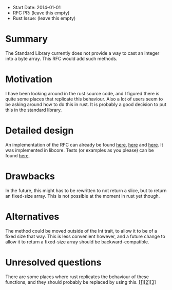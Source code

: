 - Start Date: 2014-01-01
- RFC PR: (leave this empty)
- Rust Issue: (leave this empty)

# Summary

The Standard Library currently does not provide a way to cast an integer into a byte array. This RFC would add such methods. 

# Motivation

I have been looking around in the rust source code, and I figured there is quite some places that replicate this behaviour. Also a lot of users seem to be asking around how to do this in rust. It is probably a good decision to put this in the standard library. 

# Detailed design

An implementation of the RFC can already be found [here](https://github.com/Binero/rust/blob/master/src/libcore/num/mod.rs#L373), [here](https://github.com/Binero/rust/blob/master/src/libcore/num/mod.rs#L464) and [here](https://github.com/Binero/rust/blob/master/src/libcore/num/mod.rs#L594). 
It was implemented in libcore. Tests (or examples as you please) can be found [here](https://github.com/Binero/rust/blob/master/src/libcoretest/num/mod.rs#L122).

# Drawbacks

In the future, this might has to be rewritten to not return a slice, but to return an fixed-size array. This is not possible at the moment in rust yet though. 

# Alternatives

The method could be moved outside of the Int trait, to allow it to be of a fixed size that way. This is less convenient however, and a future change to allow it to return a fixed-size array should be backward-compatible. 

# Unresolved questions

There are some places where rust replicates the behaviour of these functions, and they should probably be replaced by using this. [[1]](https://github.com/rust-lang/rust/blob/master/src/libstd/io/extensions.rs#L80)[[2]](https://github.com/rust-lang/rust/blob/master/src/libstd/io/extensions.rs#L121)[[3]](https://github.com/rust-lang/rust/blob/master/src/librustc_back/sha2.rs#L24)

